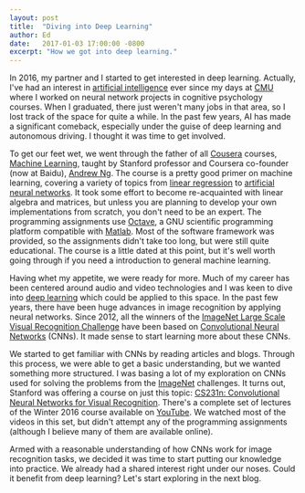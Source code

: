 ```yaml
---
layout: post
title:  "Diving into Deep Learning"
author: Ed
date:   2017-01-03 17:00:00 -0800
excerpt: "How we got into deep learning."
---
```

In 2016, my partner and I started to get interested in deep learning. Actually, I've had an interest in [artificial intelligence](https://en.wikipedia.org/wiki/Artificial_intelligence) ever since my days at [CMU](http://www.cmu.edu/) where I worked on neural network projects in cognitive psychology courses. When I graduated, there just weren't many jobs in that area, so I lost track of the space for quite a while. In the past few years, AI has made a significant comeback, especially under the guise of deep learning and autonomous driving. I thought it was time to get involved.

To get our feet wet, we went through the father of all [Cousera](https://www.coursera.org/) courses, [Machine Learning](https://www.coursera.org/learn/machine-learning), taught by Stanford professor and Coursera co-founder (now at Baidu), [Andrew Ng](http://www.andrewng.org/). The course is a pretty good primer on machine learning, covering a variety of topics from [linear regression](https://en.wikipedia.org/wiki/Linear_regression) to [artificial neural networks](https://en.wikipedia.org/wiki/Artificial_neural_network). It took some effort to become re-acquainted with linear algebra and matrices, but unless you are planning to develop your own implementations from scratch, you don't need to be an expert. The programming assignments use [Octave](https://www.gnu.org/software/octave/), a GNU scientific programming platform compatible with [Matlab](https://www.mathworks.com/products/matlab.html). Most of the software framework was provided, so the assignments didn't take too long, but were still quite educational. The course is a little dated at this point, but it's well worth going through if you need a introduction to general machine learning.

Having whet my appetite, we were ready for more. Much of my career has been centered around audio and video technologies and I was keen to dive into [deep learning](https://en.wikipedia.org/wiki/Deep_learning) which could be applied to this space. In the past few years, there have been huge advances in image recognition by applying neural networks. Since 2012, all the winners of the [ImageNet Large Scale Visual Recognition Challenge](http://image-net.org/challenges/LSVRC/2012/index) have been based on [Convolutional Neural Networks](https://en.wikipedia.org/wiki/Convolutional_neural_network) (CNNs). It made sense to start learning more about these CNNs.

We started to get familiar with CNNs by reading articles and blogs. Through this process, we were able to get a basic understanding, but we wanted something more structured. I was basing a lot of my exploration on CNNs used for solving the problems from the [ImageNet](http://image-net.org/) challenges. It turns out, Stanford was offering a course on just this topic: [CS231n: Convolutional Neural Networks for Visual Recognition](http://cs231n.stanford.edu/). There's a complete set of lectures of the Winter 2016 course available on [YouTube](https://www.youtube.com/playlist?list=PLwQyV9I_3POsyBPRNUU_ryNfXzgfkiw2p). We watched most of the videos in this set, but didn't attempt any of the programming assignments (although I believe many of them are available online).

Armed with a reasonable understanding of how CNNs work for image recognition tasks, we decided it was time to start putting our knowledge into practice. We already had a shared interest right under our noses. Could it benefit from deep learning? Let's start exploring in the next blog.
